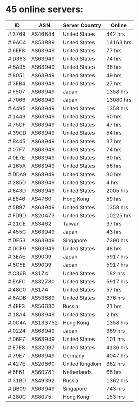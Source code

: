 # 45 online servers:

| ID | ASN | Server Country | Online |
| ------ | ------ | ------ | ------ |
| #.3769 | AS46844 | United States | 442 hrs |
| #.9AC4 | AS53889 | United States | 14163 hrs |
| #.6EF8 | AS63949 | United States | 77 hrs |
| #.D363 | AS63949 | United States | 74 hrs |
| #.BA95 | AS63949 | United States | 36 hrs |
| #.8051 | AS63949 | United States | 49 hrs |
| #.3EB4 | AS63949 | United States | 27 hrs |
| #.F507 | AS63949 | Japan | 1358 hrs |
| #.7066 | AS63949 | Japan | 13080 hrs |
| #.A495 | AS63949 | United States | 1358 hrs |
| #.1449 | AS63949 | United States | 60 hrs |
| #.75DF | AS63949 | United States | 47 hrs |
| #.39CD | AS63949 | United States | 54 hrs |
| #.B445 | AS63949 | United States | 37 hrs |
| #.07F7 | AS63949 | United States | 74 hrs |
| #.0E7E | AS63949 | United States | 60 hrs |
| #.165A | AS63949 | United States | 56 hrs |
| #.DDA9 | AS63949 | United States | 30 hrs |
| #.285D | AS63949 | United States | 4 hrs |
| #.643D | AS63949 | United States | 2005 hrs |
| #.E846 | AS4760 | Hong Kong | 59 hrs |
| #.5B97 | AS63949 | United States | 1358 hrs |
| #.FD9D | AS20473 | United States | 10225 hrs |
| #.21CE | AS3462 | Taiwan | 37 hrs |
| #.455C | AS63949 | Japan | 43 hrs |
| #.DF53 | AS63949 | Singapore | 7390 hrs |
| #.DCF9 | AS63949 | United States | 48 hrs |
| #.3EAE | AS9009 | Japan | 5917 hrs |
| #.8C5E | AS9009 | Japan | 5917 hrs |
| #.C36B | AS174 | United States | 182 hrs |
| #.EAFC | AS32780 | United States | 5917 hrs |
| #.48C0 | AS174 | United States | 57 hrs |
| #.6ADB | AS53889 | United States | 376 hrs |
| #.4FF3 | AS56630 | Russia | 21 hrs |
| #.18A4 | AS63949 | United States | 2 hrs |
| #.0C4A | AS133752 | Hong Kong | 1358 hrs |
| #.0224 | AS63949 | Japan | 369 hrs |
| #.06F7 | AS63949 | United States | 101 hrs |
| #.E7E8 | AS32097 | United States | 4136 hrs |
| #.79E7 | AS63949 | Germany | 4047 hrs |
| #.427E | AS20860 | United Kingdom | 362 hrs |
| #.6E61 | AS60781 | Netherlands | 66 hrs |
| #.31BD | AS49392 | Russia | 1362 hrs |
| #.DB09 | AS63949 | Singapore | 743 hrs |
| #.280C | AS8075 | Hong Kong | 153 hrs |

